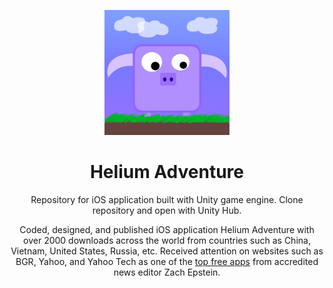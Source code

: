 <!-- <p align="center">
  <img width="200" src="https://is4-ssl.mzstatic.com/image/thumb/Purple69/v4/1e/da/db/1edadbf0-6142-8014-0d94-70690a164067/source/256x256bb.jpg" alt="Helium Adventure logo">
</p> -->
<p align="center">
<img src="/Assets/Icon/HeliumIcon1024x1024.png" alt="drawing" width="200"/>
</p>
<h1 align="center">Helium Adventure</h1>
<p align="center">Repository for iOS application built with Unity game engine. Clone repository and open with Unity Hub.</p>
<p align="center">
Coded, designed, and published iOS application Helium Adventure with over 2000 downloads across the world from countries such as China, Vietnam, United States, Russia, etc. Received attention on websites such as BGR, Yahoo, and Yahoo Tech as one of the <a href="https://bgr.com/general/best-free-iphone-apps-ipad-aug-17/">top free apps</a> from accredited news editor Zach Epstein.
</p>

    
    
